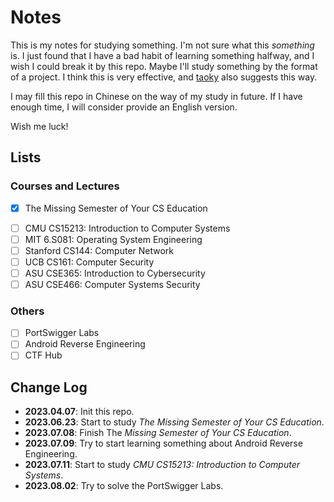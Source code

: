 # Notes

This is my notes for studying something. I'm not sure what this *something* is. I just found that I have a bad habit of learning something halfway, and I wish I could break it by this repo. Maybe I'll study something by the format of a project. I think this is very effective, and [taoky](https://github.com/taoky) also suggests this way.

I may fill this repo in Chinese on the way of my study in future. If I have enough time, I will consider provide an English version.

Wish me luck!

## Lists

### Courses and Lectures

+ [x] The Missing Semester of Your CS Education
- [ ] CMU CS15213: Introduction to Computer Systems
- [ ] MIT 6.S081: Operating System Engineering
- [ ] Stanford CS144: Computer Network
- [ ] UCB CS161: Computer Security
- [ ] ASU CSE365: Introduction to Cybersecurity
- [ ] ASU CSE466: Computer Systems Security

### Others

- [ ] PortSwigger Labs
- [ ] Android Reverse Engineering
- [ ] CTF Hub

## Change Log

+ **2023.04.07**: Init this repo.
+ **2023.06.23**: Start to study *The Missing Semester of Your CS Education*.
+ **2023.07.08**: Finish The *Missing Semester of Your CS Education*.
+ **2023.07.09**: Try to start learning something about Android Reverse Engineering.
+ **2023.07.11**: Start to study *CMU CS15213: Introduction to Computer Systems*.
+ **2023.08.02**: Try to solve the PortSwigger Labs.
